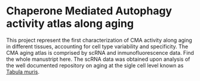 # Chaperone Mediated Autophagy activity atlas along aging

This project represent the first characterization of CMA activity along aging in different tissues, accounting for cell type variability and specificity. The CMA aging atlas is comprised by scRNA and inmunofluorescence data. Find the whole manustript here. The scRNA data was obtained upon analysis of the well documented repository on aging at the sigle cell level known as [Tabula muris](https://github.com/czbiohub/tabula-muris).
